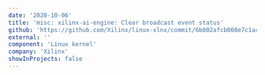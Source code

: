 ```yaml
---
date: '2020-10-06'
title: 'misc: xilinx-ai-engine: Clear broadcast event status'
github: 'https://github.com/Xilinx/linux-xlnx/commit/6b002afcb008e7c1ac1c6b4e3f4499d4b9f3144a'
external: ''
component: 'Linux kernel'
company: 'Xilinx'
showInProjects: false
---
```

